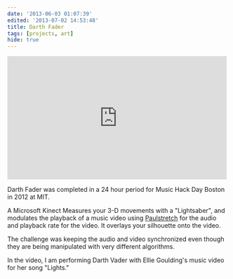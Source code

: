 ```yaml
---
date: '2013-06-03 01:07:39'
edited: '2013-07-02 14:53:48'
title: Darth Fader
tags: [projects, art]
hide: true
---
```

  
<iframe src="http://player.vimeo.com/video/54720471" width="500" height="281" frameborder="0" webkitAllowFullScreen mozallowfullscreen allowFullScreen></iframe>

Darth Fader was completed in a 24 hour period for Music Hack Day Boston in 2012 at MIT.

A Microsoft Kinect Measures your 3-D movements with a "Lightsaber", and modulates the playback of a music video using [Paulstretch](http://hypermammut.sourceforge.net/paulstretch/) for the audio and playback rate for the video. It overlays your silhouette onto the video.

The challenge was keeping the audio and video synchronized even though they are being manipulated with very different algorithms. 

In the video, I am performing Darth Vader with Ellie Goulding's music video for her song "Lights."